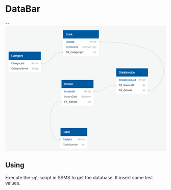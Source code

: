 # DataBar
--
![db diagram](db_diagram.PNG)

## Using

Execute the `sql` script in SSMS to get the database. It insert some test values.
